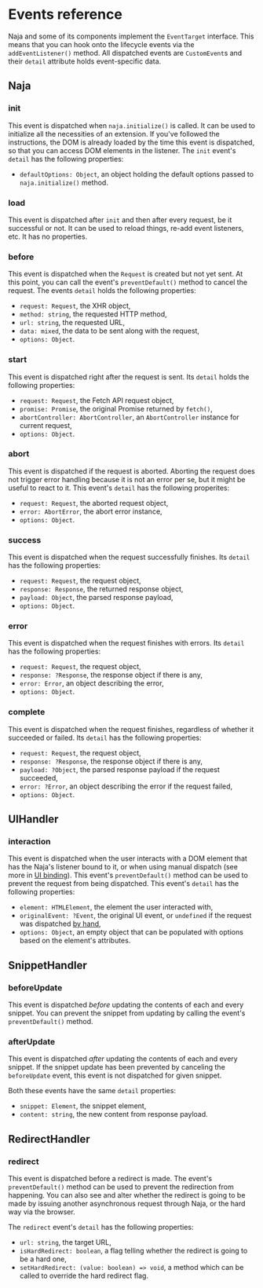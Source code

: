 # Events reference

Naja and some of its components implement the `EventTarget` interface. This means that you can hook onto the lifecycle
events via the `addEventListener()` method. All dispatched events are `CustomEvent`s and their `detail` attribute holds
event-specific data.


## Naja

### init

This event is dispatched when `naja.initialize()` is called. It can be used to initialize all the necessities of
an extension. If you've followed the instructions, the DOM is already loaded by the time this event is dispatched,
so that you can access DOM elements in the listener. The `init` event's `detail` has the following properties:

- `defaultOptions: Object`, an object holding the default options passed to `naja.initialize()` method.

### load

This event is dispatched after `init` and then after every request, be it successful or not. It can be used to reload
things, re-add event listeners, etc. It has no properties.

### before

This event is dispatched when the `Request` is created but not yet sent. At this point, you can call the event's
`preventDefault()` method to cancel the request. The events `detail` holds the following properties:

- `request: Request`, the XHR object,
- `method: string`, the requested HTTP method,
- `url: string`, the requested URL,
- `data: mixed`, the data to be sent along with the request,
- `options: Object`.

### start

This event is dispatched right after the request is sent. Its `detail` holds the following properties:

- `request: Request`, the Fetch API request object,
- `promise: Promise`, the original Promise returned by `fetch()`,
- `abortController: AbortController`, an `AbortController` instance for current request,
- `options: Object`.

### abort

This event is dispatched if the request is aborted. Aborting the request does not trigger error handling because
it is not an error per se, but it might be useful to react to it. This event's `detail` has the following properites:
    
- `request: Request`, the aborted request object,
- `error: AbortError`, the abort error instance,
- `options: Object`.

### success

This event is dispatched when the request successfully finishes. Its `detail` has the following properties:

- `request: Request`, the request object,
- `response: Response`, the returned response object,
- `payload: Object`, the parsed response payload,
- `options: Object`.

### error

This event is dispatched when the request finishes with errors. Its `detail` has the following properties:

- `request: Request`, the request object,
- `response: ?Response`, the response object if there is any,
- `error: Error`, an object describing the error,
- `options: Object`.

### complete

This event is dispatched when the request finishes, regardless of whether it succeeded or failed. Its `detail` has
the following properties:

- `request: Request`, the request object,
- `response: ?Response`, the response object if there is any,
- `payload: ?Object`, the parsed response payload if the request succeeded,
- `error: ?Error`, an object describing the error if the request failed,
- `options: Object`.


## UIHandler

### interaction

This event is dispatched when the user interacts with a DOM element that has the Naja's listener bound to it, or when
using manual dispatch (see more in [UI binding](ui-binding.md)). This event's `preventDefault()` method can be used
to prevent the request from being dispatched. This event's `detail` has the following properties:

- `element: HTMLElement`, the element the user interacted with,
- `originalEvent: ?Event`, the original UI event, or `undefined` if the request was dispatched [by hand](ui-binding.md),
- `options: Object`, an empty object that can be populated with options based on the element's attributes.


## SnippetHandler

### beforeUpdate

This event is dispatched *before* updating the contents of each and every snippet. You can prevent the snippet from
updating by calling the event's `preventDefault()` method.

### afterUpdate

This event is dispatched *after* updating the contents of each and every snippet. If the snippet update has been
prevented by canceling the `beforeUpdate` event, this event is not dispatched for given snippet.

Both these events have the same `detail` properties:

- `snippet: Element`, the snippet element,
- `content: string`, the new content from response payload.


## RedirectHandler

### redirect

This event is dispatched before a redirect is made. The event's `preventDefault()` method can be used to prevent
the redirection from happening. You can also see and alter whether the redirect is going to be made by issuing
another asynchronous request through Naja, or the hard way via the browser.

The `redirect` event's `detail` has the following properties:

- `url: string`, the target URL,
- `isHardRedirect: boolean`, a flag telling whether the redirect is going to be a hard one,
- `setHardRedirect: (value: boolean) => void`, a method which can be called to override the hard redirect flag.
